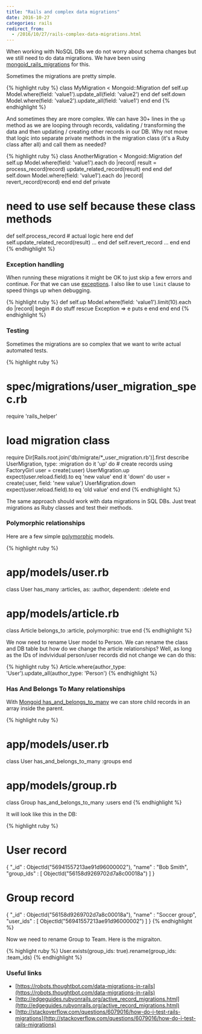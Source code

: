 ```yaml
---
title: "Rails and complex data migrations"
date: 2016-10-27
categories: rails
redirect_from:
  - /2016/10/27/rails-complex-data-migrations.html
---
```


When working with NoSQL DBs we do not worry about schema changes but we still need to do data migrations.  We have been using [mongoid_rails_migrations](https://github.com/adacosta/mongoid_rails_migrations) for this.

Sometimes the migrations are pretty simple.  

{% highlight ruby %}
class MyMigration < Mongoid::Migration
  def self.up
    Model.where(field: 'value1').update_all(field: 'value2')
  end
  def self.down
    Model.where(field: 'value2').update_all(field: 'value1')
  end
end
{% endhighlight %}

And sometimes they are more complex.  We can have 30+ lines in the `up` method as we are looping through records, validating / transforming the data and then updating / creating other records in our DB.  Why not move that logic into separate private methods in the migration class (it's a Ruby class after all) and call them as needed?  

{% highlight ruby %}
class AnotherMigration < Mongoid::Migration
  def self.up
    Model.where(field: 'value1').each do |record|
      result = process_record(record)
      update_related_record(result)
    end
  end
  def self.down
    Model.where(field: 'value1').each do |record|
      revert_record(record)
    end
  end
def private
  # need to use self because these class methods
  def self.process_record
    # actual logic here
  end
  def self.update_related_record(result)
    ...
  end
  def self.revert_record
    ...
  end
end
{% endhighlight %}


### Exception handling

When running these migrations it might be OK to just skip a few errors and continue.  For that we can use  [exceptions](http://rubylearning.com/satishtalim/ruby_exceptions.html).  I also like to use `limit` clause to speed things up when debugging.

{% highlight ruby %}
def self.up
  Model.where(field: 'value1').limit(10).each do |record|
    begin
      # do stuff
    rescue Exception => e
      puts e
    end
  end
end
{% endhighlight %}

### Testing

Sometimes the migrations are so complex that we want to write actual automated tests.  

{% highlight ruby %}
# spec/migrations/user_migration_spec.rb
require 'rails_helper'
# load migration class
require Dir[Rails.root.join('db/migrate/*_user_migration.rb')].first
describe UserMigration, type: :migration do
  it 'up' do
    # create records using FactoryGirl
    user = create(:user)
    UserMigration.up
    expect(user.reload.field).to eq 'new value'
  end
  it 'down' do
    user = create(:user, field: 'new value')
    UserMigration.down
    expect(user.reload.field).to eq 'old value'
  end
end
{% endhighlight %}

The same approach should work with data migrations in SQL DBs.  Just treat migrations as Ruby classes and test their methods.  

### Polymorphic relationships

Here are a few simple [polymorphic](http://guides.rubyonrails.org/association_basics.html#polymorphic-associations) models.  

{% highlight ruby %}
# app/models/user.rb
class User
  has_many :articles, as: :author, dependent: :delete
end
# app/models/article.rb
class Article
  belongs_to :article, polymorphic: true
end
{% endhighlight %}

We now need to rename User model to Person.  We can rename the class and DB table but how do we change the article relationships?  Well, as long as the IDs of indvividual person/user records did not change we can do this:

{% highlight ruby %}
Article.where(author_type: 'User').update_all(author_type: 'Person')
{% endhighlight %}

### Has And Belongs To Many relationships

With [Mongoid has_and_belongs_to_many](https://docs.mongodb.com/ruby-driver/master/tutorials/6.0.0/mongoid-relations/#has-and-belongs-to-many) we can store child records in an array inside the parent.  

{% highlight ruby %}
# app/models/user.rb
class User
  has_and_belongs_to_many :groups
end
# app/models/group.rb
class Group
  has_and_belongs_to_many :users
end
{% endhighlight %}

It will look like this in the DB:

{% highlight ruby %}
# User record
{
    "_id" : ObjectId("56941557213ae91d96000002"),
    "name" : "Bob Smith",
    "group_ids" : [
        ObjectId("56158d9269702d7a8c00018a")
    ]
}
# Group record
{
    "_id" : ObjectId("56158d9269702d7a8c00018a"),
    "name" : "Soccer group",
    "user_ids" : [
        ObjectId("56941557213ae91d96000002")
    ]
}
{% endhighlight %}

Now we need to rename Group to Team.  Here is the migraiton.  

{% highlight ruby %}
  User.exists(group_ids: true).rename(group_ids: :team_ids)
{% endhighlight %}

### Useful links

* [https://robots.thoughtbot.com/data-migrations-in-rails](https://robots.thoughtbot.com/data-migrations-in-rails)
* [http://edgeguides.rubyonrails.org/active_record_migrations.html](http://edgeguides.rubyonrails.org/active_record_migrations.html)
* [http://stackoverflow.com/questions/6079016/how-do-i-test-rails-migrations](http://stackoverflow.com/questions/6079016/how-do-i-test-rails-migrations)

